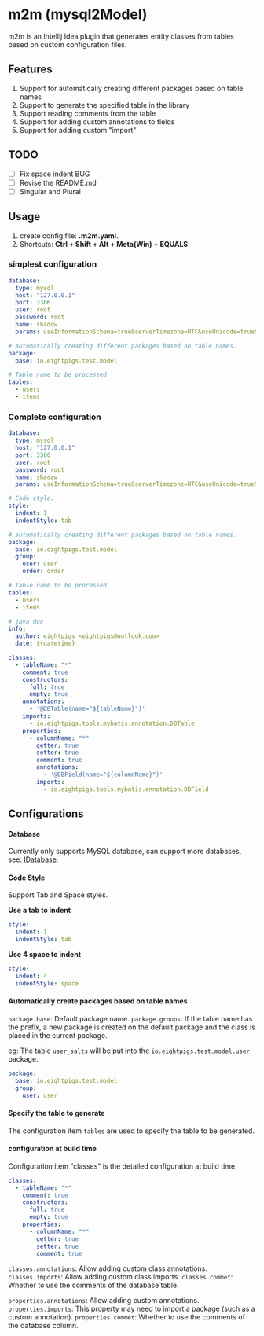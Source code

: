 # m2m (mysql2Model)

m2m is an Intellij Idea plugin that generates entity classes from tables based on custom configuration files.

## Features

1. Support for automatically creating different packages based on table names
2. Support to generate the specified table in the library
3. Support reading comments from the table
4. Support for adding custom annotations to fields
5. Support for adding custom "import"

## TODO

- [ ] Fix space indent BUG
- [ ] Revise the README.md
- [ ] Singular and Plural

## Usage

1. create config file: **.m2m.yaml**.
2. Shortcuts: **Ctrl + Shift + Alt + Meta(Win) + EQUALS**

### simplest configuration

```yaml
database:
  type: mysql
  host: "127.0.0.1"
  port: 3306
  user: root
  password: root
  name: shadow
  params: useInformationSchema=true&serverTimezone=UTC&useUnicode=true&characterEncoding=utf8&autoReconnect=true

# automatically creating different packages based on table names.
package:
  base: io.eightpigs.test.model

# Table name to be processed.
tables:
  - users
  - items
```

### Complete configuration

```yaml
database:
  type: mysql
  host: "127.0.0.1"
  port: 3306
  user: root
  password: root
  name: shadow
  params: useInformationSchema=true&serverTimezone=UTC&useUnicode=true&characterEncoding=utf8&autoReconnect=true

# Code style.
style:
  indent: 1
  indentStyle: tab

# automatically creating different packages based on table names.
package:
  base: io.eightpigs.test.model
  group:
    user: user
    order: order

# Table name to be processed.
tables:
  - users
  - items

# java doc
info:
  author: eightpigs <eightpigs@outlook.com>
  date: ${datetime}

classes:
  - tableName: "*"
    comment: true
    constructors:
      full: true
      empty: true
    annotations:
      - '@DBTable(name="${tableName}")'
    imports:
      - io.eightpigs.tools.mybatis.annotation.DBTable
    properties:
      - columnName: "*"
        getter: true
        setter: true
        comment: true
        annotations:
          - '@DBField(name="${columnName}")'
        imports:
          - io.eightpigs.tools.mybatis.annotation.DBField
```

## Configurations

#### Database

Currently only supports MySQL database, can support more databases, see: [IDatabase](https://github.com/eightpigs/m2m/blob/master/src/main/java/io/eightpigs/m2m/database/IDatabase.java).

#### Code Style

Support Tab and Space styles.

**Use a tab to indent**
```yaml
style:
  indent: 1
  indentStyle: tab
```

**Use 4 space to indent**
```yaml
style:
  indent: 4
  indentStyle: space
```

#### Automatically create packages based on table names

`package.base`: Default package name.
`package.groups`: If the table name has the prefix, a new package is created on the default package and the class is placed in the current package.

eg: The table `user_salts` will be put into the `io.eightpigs.test.model.user` package.

```yaml
package:
  base: io.eightpigs.test.model
  group:
    user: user
```

#### Specify the table to generate

The configuration item `tables` are used to specify the table to be generated.

#### configuration at build time

Configuration item "classes" is the detailed configuration at build time.

```yaml
classes:
  - tableName: "*"
    comment: true
    constructors:
      full: true
      empty: true
    properties:
      - columnName: "*"
        getter: true
        setter: true
        comment: true
```

`classes.annotations`: Allow adding custom class annotations.
`classes.imports`: Allow adding custom class imports.
`classes.commet`: Whether to use the comments of the database table.

`properties.annotations`: Allow adding custom annotations.
`properties.imports`: This property may need to import a package (such as a custom annotation).
`properties.commet`: Whether to use the comments of the database column.